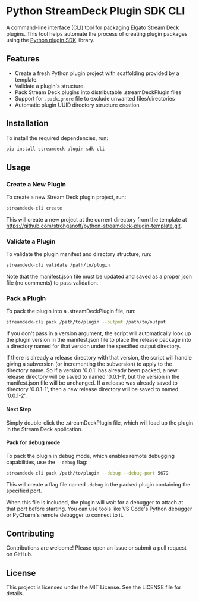 # Python StreamDeck Plugin SDK CLI

A command-line interface (CLI) tool for packaging Elgato Stream Deck plugins. This tool helps automate the process of creating plugin packages using the [Python plugin SDK](https://github.com/strohganoff/python-streamdeck-plugin-sdk) library.

## Features

- Create a fresh Python plugin project with scaffolding provided by a template.
- Validate a plugin's structure.
- Pack Stream Deck plugins into distributable .streamDeckPlugin files
- Support for `.packignore` file to exclude unwanted files/directories
- Automatic plugin UUID directory structure creation

## Installation

To install the required dependencies, run:
```bash
pip install streamdeck-plugin-sdk-cli
```

## Usage

### Create a New Plugin
To create a new Stream Deck plugin project, run:
```bash
streamdeck-cli create
```

This will create a new project at the current directory from the template at https://github.com/strohganoff/python-streamdeck-plugin-template.git.


### Validate a Plugin
To validate the plugin manifest and directory structure, run:
```bash
streamdeck-cli validate /path/to/plugin
```

Note that the manifest.json file must be updated and saved as a proper json file (no comments) to pass validation.

### Pack a Plugin
To pack the plugin into a .streamDeckPlugin file, run:
```bash
streamdeck-cli pack /path/to/plugin --output /path/to/output
```

If you don't pass in a version argument, the script will automatically look up the plugin version in the manifest.json file to place the release package into a directory named for that version under the specified output directory.

If there is already a release directory with that version, the script will handle giving a subversion (or incrementing the subversion) to apply to the directory name.
So if a version '0.0.1' has already been packed, a new release directory will be saved to named '0.0.1-1', but the version in the manifest.json file will be unchanged.
If a release was already saved to directory '0.0.1-1', then a new release directory will be saved to named '0.0.1-2'.

#### Next Step
Simply double-click the .streamDeckPlugin file, which will load up the plugin in the Stream Deck application.

#### Pack for debug mode
To pack the plugin in debug mode, which enables remote debugging capabilities, use the `--debug` flag:

```bash
streamdeck-cli pack /path/to/plugin --debug --debug-port 5679
```

This will create a flag file named `.debug` in the packed plugin containing the specified port.

When this file is included, the plugin will wait for a debugger to attach at that port before starting. You can use tools like VS Code's Python debugger or PyCharm's remote debugger to connect to it.

## Contributing
Contributions are welcome! Please open an issue or submit a pull request on GitHub.

## License
This project is licensed under the MIT License. See the LICENSE file for details.

